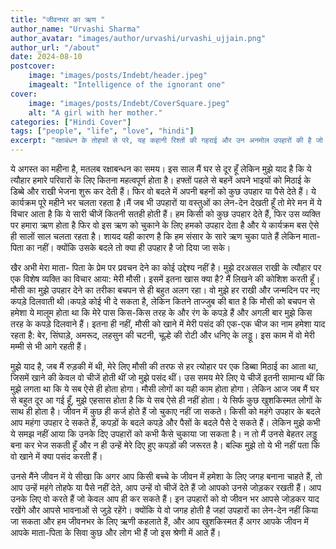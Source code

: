 ```yaml
---
title: "जीवनभर का ऋण "
author_name: "Urvashi Sharma"
author_avatar: "images/author/urvashi/urvashi_ujjain.png"
author_url: "/about"
date: 2024-08-10
postcover:
    image: "images/posts/Indebt/header.jpeg"
    imagealt: "Intelligence of the ignorant one"
cover:
    image: "images/posts/Indebt/CoverSquare.jpeg"
    alt: "A girl with her mother."
categories: ["Hindi Cover"]
tags: ["people", "life", "love", "hindi"]
excerpt: "रक्षाबंधन के तोहफों से परे, यह कहानी रिश्तों की गहराई और उन अनमोल उपहारों की है जो केवल सच्चे प्यार और समझ से दिए जाते हैं। ऐसे उपहार जो जीवनभर के लिए कृतज्ञता और यादों का पुल बन जाते हैं।"
---
```

ये अगस्त का महीना है, मतलब रक्षाबन्धन का समय। इस साल मैं घर से दूर हूँ लेकिन मुझे याद है कि ये त्यौहार हमारे परिवारों के लिए कितना महत्वपूर्ण होता है। हफ्तों पहले से बहनें अपने भाइयों को मिठाई के डिब्बे और राखी भेजना शुरू कर देती हैं। फिर वो बदले में अपनी बहनों को कुछ उपहार या पैसे देते हैं। ये कार्यक्रम पूरे महीने भर चलता रहता है।मैं जब भी उपहारों या वस्तुओं का लेन-देन देखती हूँ तो मेरे मन में ये विचार आता है कि ये सारी चीजें कितनी सतही होती हैं। हम किसी को कुछ उपहार देते हैं, फिर उस व्यक्ति पर हमारा ऋण होता है फिर वो इस ऋण को चुकाने के लिए हमको उपहार देता है और ये कार्यक्रम बस ऐसे ही सालों साल चलता रहता है। शायद यही कारण है कि हम संसार के सारे ऋण चुका पाते हैं लेकिन माता-पिता का नहीं। क्योंकि उसके बदले तो क्या ही उपहार है जो दिया जा सके। 

खैर अभी मेरा माता- पिता के प्रेम पर प्रवचन देने का कोई उद्देश्य नहीं है। मुझे दरअसल राखी के त्यौहार पर एक विशेष व्यक्ति का विचार आया: मेरी मौसी। इसमें इतना खास क्या है? मैं लिखने की कोशिश करती हूँ। मौसी का मुझे उपहार देने का तरीका बचपन से ही बहुत अलग रहा। वो मुझे हर राखी और जन्मदिन पर नए कपड़े दिलवाती थी।कपड़े कोई भी दे सकता है, लेकिन कितने ताज्जुब की बात है कि मौसी को बचपन से हमेशा ये मालूम होता था कि मेरे पास किस-किस तरह के और रंग के कपड़े हैं और अगली बार मुझे किस तरह के कपड़े दिलवाने हैं। इतना ही नहीं, मौसी को खाने में मेरी पसंद की एक-एक चीज का नाम हमेशा याद रहता है: बेर, सिंघाड़े, अमरूद, लहसुन की चटनी, चूल्हे की रोटी और धनिए के लड्डू। इस काम में वो मेरी मम्मी से भी आगे रहती हैं। 

मुझे याद है, जब मैं रुड़की में थी, मेरे लिए मौसी की तरफ से हर त्योहार पर एक डिब्बा मिठाई का आता था, जिसमें खाने की केवल वो चीजें होती थीं जो मुझे पसंद थीं। उस समय मेरे लिए ये चीजें इतनी सामान्य थीं कि मुझे लगता था कि ये सब ऐसे ही होता होगा। मौसी लोगों का यही काम होता होगा। लेकिन आज जब मैं घर से बहुत दूर आ गई हूँ, मुझे एहसास होता है कि ये सब ऐसे ही नहीं होता। ये सिर्फ कुछ खुशकिस्मत लोगों के साथ ही होता है। जीवन में कुछ ही कर्ज होते हैं जो चुकाए नहीं जा सकते। किसी को महंगे उपहार के बदले आप महंगा उपहार दे सकते हैं, कपड़ों के बदले कपड़े और पैसों के बदले पैसे दे सकते हैं। लेकिन मुझे कभी ये समझ नहीं आया कि उनके दिए उपहारों को कभी कैसे चुकाया जा सकता है। न तो मैं उनसे बेहतर लड्डू बना कर भेज सकती हूँ और न ही उन्हें मेरे दिए हुए कपड़ों की जरूरत है। बल्कि मुझे तो ये भी नहीं पता कि वो खाने में क्या पसंद करती हैं। 

उनसे मैंने जीवन में ये सीखा कि अगर आप किसी बच्चे के जीवन में हमेशा के लिए जगह बनाना चाहते हैं, तो आप उन्हें महंगे तोहफे या पैसे नहीं देते, आप उन्हें वो चीजें देते हैं जो आपको उनसे जोड़कर रखती हैं। आप उनके लिए वो करते हैं जो केवल आप ही कर सकते हैं। इन उपहारों को वो जीवन भर आपसे जोड़कर याद रखेंगे और आपसे भावनाओं से जुड़े रहेंगे। क्योंकि ये वो जगह होती है जहां उपहारों का लेन-देन नहीं किया जा सकता और हम जीवनभर के लिए ऋणी कहलाते हैं, और आप खुशकिस्मत हैं अगर आपके जीवन में आपके माता-पिता के सिवा कुछ और लोग भी हैं जो इस श्रेणी में आते हैं।